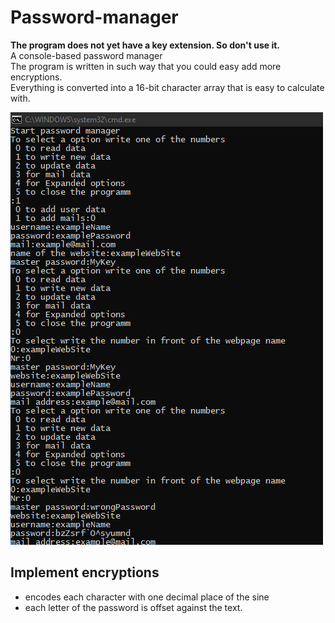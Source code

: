 # Password-manager
<b>The program does not yet have a key extension. So don't use it.</b>
<br>
A console-based password manager							<br>
The program is written in such way that you could easy add more encryptions.		<br>
Everything is converted into a 16-bit character array that is easy to calculate with.	<br>

<img src="pic.png" alt="Example picture"/>

## Implement encryptions
- encodes each character with one decimal place of the sine
- each letter of the password is offset against the text.
